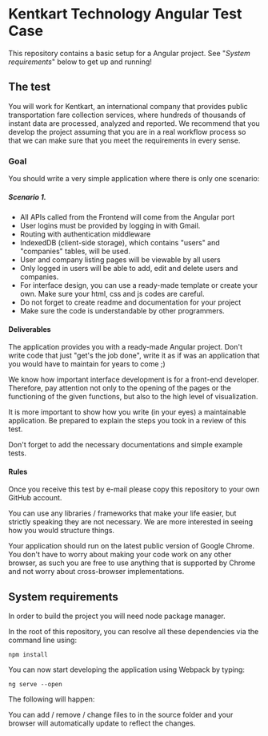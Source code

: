 # Kentkart Technology Angular Test Case
This repository contains a basic setup for a Angular project. 
See "_System requirements_" below to get up
and running!

## The test

You will work for Kentkart, an international company that provides public transportation fare collection services, where hundreds of thousands of instant data are processed, analyzed and reported. We recommend that you develop the project assuming that you are in a real workflow process so that we can make sure that you meet the requirements in every sense.

### Goal

You should write a very simple application where there is only one scenario:

##### Scenario 1.

* All APIs called from the Frontend will come from the Angular port
* User logins must be provided by logging in with Gmail.
* Routing with authentication middleware
* IndexedDB (client-side storage), which contains "users" and "companies" tables, will be used.
* User and company listing pages will be viewable by all users
* Only logged in users will be able to add, edit and delete users and companies.
* For interface design, you can use a ready-made template or create your own. Make sure your html, css and js codes are careful.
* Do not forget to create readme and documentation for your project
* Make sure the code is understandable by other programmers.

#### Deliverables

The application provides you with a ready-made Angular project. Don't write code that just "get's the job done", write it as if was an
application that you would have to maintain for years to come ;)

We know how important interface development is for a front-end developer. Therefore, pay attention not only to the opening of the pages or the functioning of the given functions, but also to the high level of visualization.

It is more important to show how you write (in your eyes) a maintainable
application. Be prepared to explain the steps you took in a review of this test.

Don't forget to add the necessary documentations and simple example tests.

#### Rules

Once you receive this test by e-mail please copy this repository to
your own GitHub account.

You can use any libraries / frameworks that make your life easier, but strictly speaking they are not necessary. 
We are more interested in seeing how you would structure things.
 
Your application should run on the latest public version of Google Chrome.
You don't have to worry about making your code work on any other browser, as
such you are free to use anything that is supported by Chrome and not worry
about cross-browser implementations.

## System requirements

In order to build the project you will need node package manager.

In the root of this repository, you can resolve all these dependencies via
the command line using:

    npm install
    
You can now start developing the application using Webpack by typing:

    ng serve --open
    
The following will happen:

You can add / remove / change files to in the source folder and your
browser will automatically update to reflect the changes.
